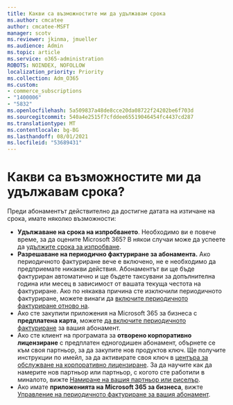 ```yaml
---
title: Какви са възможностите ми да удължавам срока
ms.author: cmcatee
author: cmcatee-MSFT
manager: scotv
ms.reviewer: jkinma, jmueller
ms.audience: Admin
ms.topic: article
ms.service: o365-administration
ROBOTS: NOINDEX, NOFOLLOW
localization_priority: Priority
ms.collection: Adm_O365
ms.custom:
- commerce_subscriptions
- "1400006"
- "5832"
ms.openlocfilehash: 5a509837a48de8cce20da08722f24202be6f703d
ms.sourcegitcommit: 540a4e2515f7cfddee65519046454fc4437cd287
ms.translationtype: MT
ms.contentlocale: bg-BG
ms.lasthandoff: 08/01/2021
ms.locfileid: "53689431"
---
```

# <a name="what-are-my-options-to-extend"></a>Какви са възможностите ми да удължавам срока?

Преди абонаментът действително да достигне датата на изтичане на срока, имате няколко възможности:

- **Удължаване на срока на изпробването**.  Необходимо ви е повече време, за да оцените Microsoft 365? В някои случаи може да успеете да [удължите срока за изпробване](https://docs.microsoft.com/microsoft-365/commerce/extend-your-trial).  
- **Разрешаване на периодично фактуриране за абонамента.** Ако периодичното фактуриране вече е включено, не е необходимо да предприемате никакви действия. Абонаментът ви ще бъде фактуриран автоматично и ще бъдете таксувани за допълнителна година или месец в зависимост от вашата текуща честота на фактуриране. Ако по някаква причина сте изключили периодичното фактуриране, можете винаги да [включите периодичното фактуриране отново на](https://docs.microsoft.com/microsoft-365/commerce/subscriptions/renew-your-subscription).
- Ако сте закупили приложения на Microsoft 365 за бизнеса с **предплатена карта**, можете [да включите периодичното фактуриране](https://docs.microsoft.com/microsoft-365/commerce/subscriptions/renew-your-subscription) за вашия абонамент.
- Ако сте клиент на програмата за **отворено корпоративно лицензиране** с предплатен едногодишен абонамент, обърнете се към своя партньор, за да закупите нов продуктов ключ. Ще получите инструкции по имейл, за да активирате своя ключ в [центъра за обслужване на корпоративно лицензиране](https://go.microsoft.com/fwlink/p/?LinkID=282016). За да научите как да намерите нов партньор или партньор, с когото сте работили в миналото, вижте [Намиране на вашия партньор или риселър](https://docs.microsoft.com/microsoft-365/admin/manage/find-your-partner-or-reseller).
- Ако имате **приложенията на Microsoft 365 за бизнеса**, вижте [Управление на периодичното фактуриране за вашия абонамент](https://docs.microsoft.com/microsoft-365/commerce/subscriptions/renew-your-subscription).
